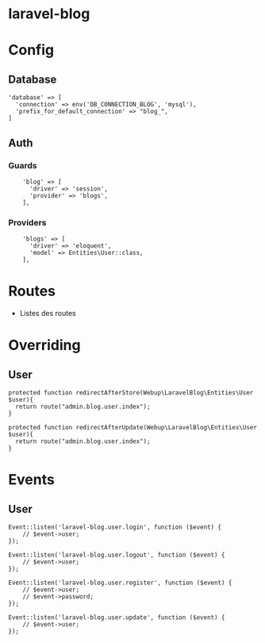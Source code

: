 # laravel-blog

# Config

## Database
```
'database' => [
  'connection' => env('DB_CONNECTION_BLOG', 'mysql'),
  'prefix_for_default_connection' => "blog_",
]
```

## Auth
### Guards
```
    'blog' => [
      'driver' => 'session',
      'provider' => 'blogs',
    ],
```
### Providers
```
    'blogs' => [
      'driver' => 'eloquent',
      'model' => Entities\User::class,
    ],
```

# Routes
- Listes des routes


# Overriding

## User
```
protected function redirectAfterStore(Webup\LaravelBlog\Entities\User $user){
  return route("admin.blog.user.index");
}
```
```
protected function redirectAfterUpdate(Webup\LaravelBlog\Entities\User $user){
  return route("admin.blog.user.index");
}
```

# Events

## User

```
Event::listen('laravel-blog.user.login', function ($event) {
    // $event->user;
});

Event::listen('laravel-blog.user.logout', function ($event) {
    // $event->user;
});

Event::listen('laravel-blog.user.register', function ($event) {
    // $event->user;
    // $event->password;
});

Event::listen('laravel-blog.user.update', function ($event) {
    // $event->user;
});
```
